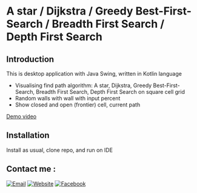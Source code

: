 # A star / Dijkstra / Greedy Best-First-Search / Breadth First Search / Depth First Search

## Introduction
This is desktop application with Java Swing, written in Kotlin language
* Visualising find path algorithm: A star, Dijkstra, Greedy Best-First-Search, Breadth First Search, Depth First Search on square cell grid
* Random walls with wall with input percent
* Show closed and open (frontier) cell, current path

[Demo video](https://www.youtube.com/watch?v=WtEffYMxlnw&index=1&list=PLg6AWCNz-pbPbB0fEDjmTE-2vkfudE7IW)

## Installation
Install as usual, clone repo, and run on IDE

## Contact me :
[![Email](https://img.shields.io/badge/petrus-email-yellowgreen.svg)](hoc081098@gmail.com) 
[![Website](https://img.shields.io/badge/petrus-blog-orange.svg)](https://kotlinshare.wordpress.com/)
[![Facebook](https://img.shields.io/badge/petrus-Facebook-brightgreen.svg)](https://www.facebook.com/profile.php?id=100010694640299) 
